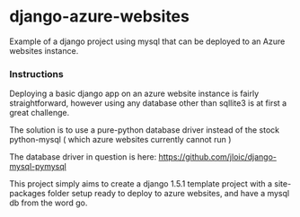 django-azure-websites
=====================

Example of a django project using mysql that can be deployed to an Azure websites instance.


### Instructions
Deploying a basic django app on an azure website instance is fairly straightforward, however using any database other than sqllite3 is at first a great challenge.

The solution is to use a pure-python database driver instead of the stock python-mysql ( which azure websites currently cannot run )

The database driver in question is here:
https://github.com/jloic/django-mysql-pymysql


This project simply aims to create a django 1.5.1 template project with a site-packages folder setup ready to deploy to azure websites, and have a mysql db from the word go.

